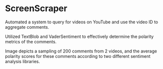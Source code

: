 # ScreenScraper

Automated a system to query for videos on YouTube and use the video ID to aggregate
comments.

Utilized TextBlob and VaderSentiment to effectively determine the polarity metrics of the
comments.

Image depicts a sampling of 200 comments from 2 videos, and the average polarity scores for these comments according
to two different sentiment analysis libraries.
